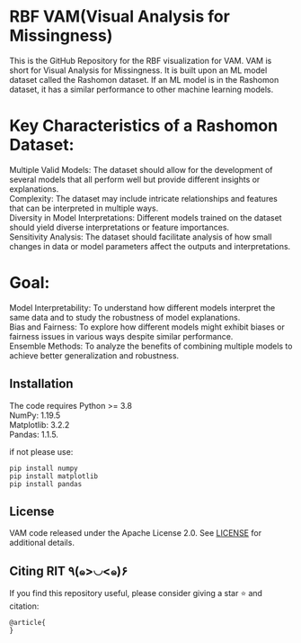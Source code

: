 # RBF VAM(Visual Analysis for Missingness)
This is the GitHub Repository for the RBF visualization for VAM. VAM is short for Visual Analysis for Missingness. It is built upon an ML model dataset called the Rashomon dataset. If an ML model is in the Rashomon dataset, it has a similar performance to other machine learning models.

Key Characteristics of a Rashomon Dataset:
===
Multiple Valid Models: The dataset should allow for the development of several models that all perform well but provide different insights or explanations.  
Complexity: The dataset may include intricate relationships and features that can be interpreted in multiple ways.  
Diversity in Model Interpretations: Different models trained on the dataset should yield diverse interpretations or feature importances.  
Sensitivity Analysis: The dataset should facilitate analysis of how small changes in data or model parameters affect the outputs and interpretations.  

Goal:
===
Model Interpretability: To understand how different models interpret the same data and to study the robustness of model explanations.    
Bias and Fairness: To explore how different models might exhibit biases or fairness issues in various ways despite similar performance.    
Ensemble Methods: To analyze the benefits of combining multiple models to achieve better generalization and robustness.  

## Installation

The code requires Python >= 3.8  
NumPy: 1.19.5  
Matplotlib: 3.2.2  
Pandas: 1.1.5.  

if not please use:
```
pip install numpy
pip install matplotlib
pip install pandas
```

## License

VAM code released under the Apache License 2.0. See [LICENSE](LICENSE) for additional details.

## Citing RIT ٩(๑>◡<๑)۶

If you find this repository useful, please consider giving a star :star: and citation:

```
@article{
}
```
